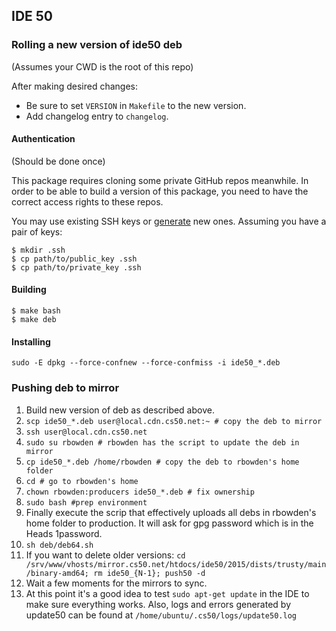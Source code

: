 ## IDE 50

### Rolling a new version of ide50 deb

(Assumes your CWD is the root of this repo)

After making desired changes:
* Be sure to set `VERSION` in `Makefile` to the new version.
* Add changelog entry to `changelog`.

#### Authentication

(Should be done once)

This package requires cloning some private GitHub repos meanwhile. In order to
be able to build a version of this package, you need to have the correct access
rights to these repos.

You may use existing SSH keys or [generate](https://help.github.com/articles/generating-an-ssh-key/) new ones. Assuming you have a pair of keys:

```
$ mkdir .ssh
$ cp path/to/public_key .ssh
$ cp path/to/private_key .ssh
```

#### Building

```
$ make bash
$ make deb
```

#### Installing

```
sudo -E dpkg --force-confnew --force-confmiss -i ide50_*.deb
```

### Pushing deb to mirror
1. Build new version of deb as described above.
1. `scp ide50_*.deb user@local.cdn.cs50.net:~ # copy the deb to mirror`
1. `ssh user@local.cdn.cs50.net`
1. `sudo su rbowden # rbowden has the script to update the deb in mirror`
1. `cp ide50_*.deb /home/rbowden # copy the deb to rbowden's home folder`
1. `cd # go to rbowden's home`
1. `chown rbowden:producers ide50_*.deb # fix ownership`
1. `sudo bash #prep environment`
1. Finally execute the scrip  that effectively uploads all debs in rbowden's home folder to production. It will ask for gpg password which is in the Heads 1password.
1. `sh deb/deb64.sh`
1. If you want to delete older versions: `cd /srv/www/vhosts/mirror.cs50.net/htdocs/ide50/2015/dists/trusty/main/binary-amd64; rm ide50_{N-1}; push50 -d`
1. Wait a few moments for the mirrors to sync.
1. At this point it's a good idea to test `sudo apt-get update` in the IDE to make sure everything works. Also, logs and errors generated by update50 can be found at `/home/ubuntu/.cs50/logs/update50.log`

